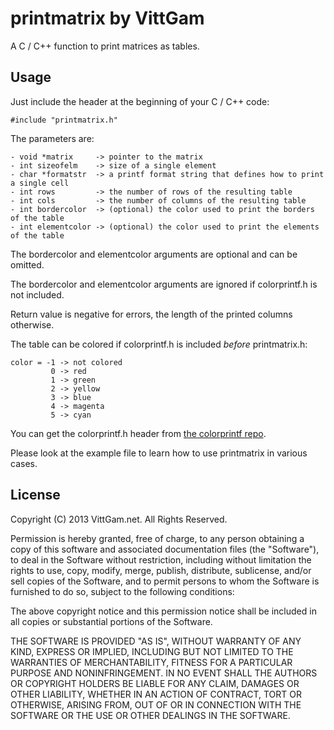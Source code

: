 # printmatrix by VittGam

A C / C++ function to print matrices as tables.

## Usage

Just include the header at the beginning of your C / C++ code:

    #include "printmatrix.h"

The parameters are:

    - void *matrix     -> pointer to the matrix
    - int sizeofelm    -> size of a single element
    - char *formatstr  -> a printf format string that defines how to print a single cell
    - int rows         -> the number of rows of the resulting table
    - int cols         -> the number of columns of the resulting table
    - int bordercolor  -> (optional) the color used to print the borders of the table
    - int elementcolor -> (optional) the color used to print the elements of the table

The bordercolor and elementcolor arguments are optional and can be omitted.

The bordercolor and elementcolor arguments are ignored if colorprintf.h is not included.

Return value is negative for errors, the length of the printed columns otherwise.

The table can be colored if colorprintf.h is included _before_ printmatrix.h:

    color = -1 -> not colored
             0 -> red
             1 -> green
             2 -> yellow
             3 -> blue
             4 -> magenta
             5 -> cyan

You can get the colorprintf.h header from [the colorprintf repo](https://github.com/VittGam/colorprintf).

Please look at the example file to learn how to use printmatrix in various cases.

## License

Copyright (C) 2013 VittGam.net. All Rights Reserved.

Permission is hereby granted, free of charge, to any person obtaining a copy of this software and associated documentation files (the "Software"), to deal in the Software without restriction, including without limitation the rights to use, copy, modify, merge, publish, distribute, sublicense, and/or sell copies of the Software, and to permit persons to whom the Software is furnished to do so, subject to the following conditions:

The above copyright notice and this permission notice shall be included in all copies or substantial portions of the Software.

THE SOFTWARE IS PROVIDED "AS IS", WITHOUT WARRANTY OF ANY KIND, EXPRESS OR IMPLIED, INCLUDING BUT NOT LIMITED TO THE WARRANTIES OF MERCHANTABILITY, FITNESS FOR A PARTICULAR PURPOSE AND NONINFRINGEMENT. IN NO EVENT SHALL THE AUTHORS OR COPYRIGHT HOLDERS BE LIABLE FOR ANY CLAIM, DAMAGES OR OTHER LIABILITY, WHETHER IN AN ACTION OF CONTRACT, TORT OR OTHERWISE, ARISING FROM, OUT OF OR IN CONNECTION WITH THE SOFTWARE OR THE USE OR OTHER DEALINGS IN THE SOFTWARE.


